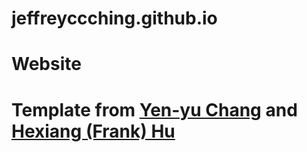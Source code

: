 # jeffreyccching.github.io
# Website
# Template from [Yen-yu Chang](https://yuyuchang.github.io/) and [Hexiang (Frank) Hu](http://www.hexianghu.com/)
